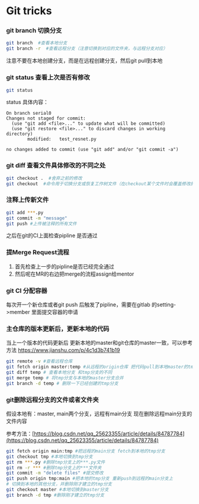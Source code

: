 # Git tricks


### git branch 切换分支

``` bash
git branch  #查看本地分支
git branch -r  #查看远程分支（注意切换到对应的文件夹，与远程分支对应）
```
注意不要在本地创建分支，而是在远程创建分支，然后git pull到本地

### git status 查看上次是否有修改

``` bash 
git status         
```
status 具体内容：
```
On branch serial0
Changes not staged for commit:
  (use "git add <file>..." to update what will be committed)
  (use "git restore <file>..." to discard changes in working directory)
        modified:   test_resnet.py

no changes added to commit (use "git add" and/or "git commit -a")
```
### git diff 查看文件具体修改的不同之处

``` bash
git checkout .  #舍弃之前的修改
git checkout  #命令用于切换分支或恢复工作树文件（在checkout某个文件时会覆盖修改的内容 这一点需要注意）
```

### 注释上传新文件

```bash
git add ***.py
git commit -m "message" 
git push #上传被注释的所有文件
```
之后在git的CI上面检查pipline 是否通过

### 提Merge Request流程

1. 首先检查上一步的pipline是否已经完全通过
2. 然后呢在MR的右边把merge的流程assign给mentor

### git CI 分配容器
每次开一个新仓库或者git push 后触发了pipline，需要在gitlab 的setting->member 里面提交容器的申请

### 主仓库的版本更新后，更新本地的代码
当上一个版本的代码更新后
更新本地的master和git仓库的master一致，可以参考方法
https://www.jianshu.com/p/4c1d3b741b19

```bash
git remote -v #查看远程仓库
git fetch origin master:temp #从远程的origin仓库 把代码pull到本地master的tmp分支上面
git diff temp # 查看本地分支 和tmp分支的不同
git merge temp # 将tmp分支与本地的master分支合并
git branch -d temp # 删除一下已经创建的tmp分支
```

### git删除远程分支的文件或者文件夹
假设本地有：master, main两个分支，远程有main分支
现在删除远程main分支的文件内容

参考方法：[https://blog.csdn.net/qq_25623355/article/details/84787784](https://blog.csdn.net/qq_25623355/article/details/84787784)

```bash
git fetch origin main:tmp #把远程的main分支 fetch到本地的tmp分支
git checkout tmp #本地切换到tmp分支
git rm ***.py #删除tmp分支上的***.py文件
git rm -r *** #删除tmp分支上的***文件夹
git commit -m "delete files" #提交修改
git push origin tmp:main #把本地的tmp分支 重新push到远程的main分支上
# 切换到本地的其他分支，并删除刚才建立的tmp分支
git checkout master #本地切换到master分支
git branch -d tmp #删除刚才建立的tmp分支
```

